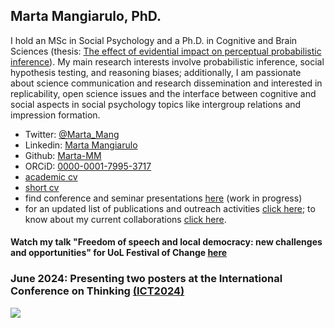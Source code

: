 ## Marta Mangiarulo, PhD.

I hold an MSc in Social Psychology and a Ph.D. in Cognitive and Brain Sciences (thesis: [The effect of evidential impact on perceptual probabilistic inference](http://eprints-phd.biblio.unitn.it/3564/)).
My main research interests involve probabilistic inference, social hypothesis testing, and reasoning biases; additionally, I am passionate about science communication and research dissemination and interested in replicability, open science issues and the interface between cognitive and social aspects in social psychology topics like intergroup relations and impression formation.

- Twitter: [@Marta_Mang](https://twitter.com/Marta_Mang)
- Linkedin: [Marta Mangiarulo](https://www.linkedin.com/in/martamangiarulo/)
- Github: [Marta-MM](https://github.com/Marta-MM)
- ORCiD: [0000-0001-7995-3717](https://orcid.org/0000-0001-7995-3717)
- [academic cv](https://docs.google.com/document/d/1ab_Rn5YIovstYFXoXLkGN7g2kjW4QRhC/edit?usp=sharing&ouid=102221533714302295080&rtpof=true&sd=true)
- [short cv](https://www.canva.com/design/DAF3ccqrnFA/VVzZg98yNOu7LfcYuWfDpA/view?utm_content=DAF3ccqrnFA&utm_campaign=designshare&utm_medium=link&utm_source=editor)
- find conference and seminar presentations [here](https://drive.google.com/drive/folders/1v1Dgm0gyAvfwGOgoejvUD270C1PXZYej?usp=sharing) (work in progress)
- for an updated list of publications and outreach activities [click here](about/publications_outreach.md); to know about my current collaborations [click here](about/collaborations.md).

#### Watch my talk "Freedom of speech and local democracy: new challenges and opportunities" for UoL Festival of Change [here](https://www.youtube.com/watch?v=1exYkznnXNg)
### June 2024: Presenting two posters at the International Conference on Thinking [(ICT2024)](https://ict2024.com)

<img src="https://tracker.metricool.com/c3po.jpg?hash=3d44f38cf6ccdb2b03df56dabb092035"/>
